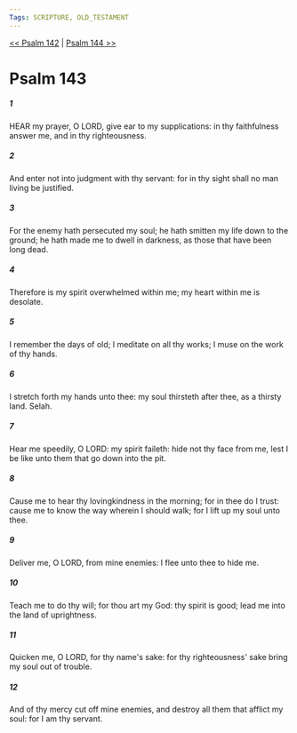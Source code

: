 ```yaml
---
Tags: SCRIPTURE, OLD_TESTAMENT
---
```


[<< Psalm 142](OLD_TESTAMENT/19_Psalms/Psalm_142.md) | [Psalm 144 >>](OLD_TESTAMENT/19_Psalms/Psalm_144.md)

# Psalm 143

##### 1
 HEAR my prayer, O LORD, give ear to my supplications: in thy faithfulness answer me, and in thy righteousness.
##### 2
 And enter not into judgment with thy servant: for in thy sight shall no man living be justified.
##### 3
 For the enemy hath persecuted my soul; he hath smitten my life down to the ground; he hath made me to dwell in darkness, as those that have been long dead.
##### 4
 Therefore is my spirit overwhelmed within me; my heart within me is desolate.
##### 5
 I remember the days of old; I meditate on all thy works; I muse on the work of thy hands.
##### 6
 I stretch forth my hands unto thee: my soul thirsteth after thee, as a thirsty land.  Selah.
##### 7
 Hear me speedily, O LORD: my spirit faileth: hide not thy face from me, lest I be like unto them that go down into the pit.
##### 8
 Cause me to hear thy lovingkindness in the morning; for in thee do I trust: cause me to know the way wherein I should walk; for I lift up my soul unto thee.
##### 9
 Deliver me, O LORD, from mine enemies: I flee unto thee to hide me.
##### 10
 Teach me to do thy will; for thou art my God: thy spirit is good; lead me into the land of uprightness.
##### 11
 Quicken me, O LORD, for thy name's sake: for thy righteousness' sake bring my soul out of trouble.
##### 12
 And of thy mercy cut off mine enemies, and destroy all them that afflict my soul: for I am thy servant.
